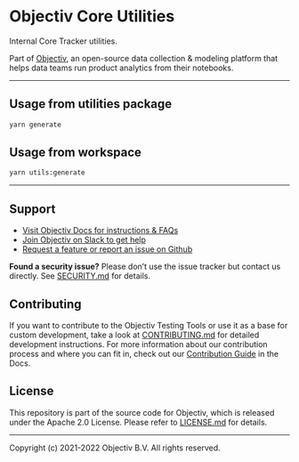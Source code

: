 # Objectiv Core Utilities

Internal Core Tracker utilities.

Part of [Objectiv](https://www.objectiv.io), an open-source data collection & modeling platform that helps data teams run product analytics from their notebooks.

---

## Usage from utilities package

```sh
yarn generate
```

## Usage from workspace

```sh
yarn utils:generate
```

---

## Support
* [Visit Objectiv Docs for instructions & FAQs](https://objectiv.io/docs/)
* [Join Objectiv on Slack to get help](https://objectiv.io/join-slack/)
* [Request a feature or report an issue on Github](https://github.com/objectiv/objectiv-analytics)

**Found a security issue?**
Please don’t use the issue tracker but contact us directly. See [SECURITY.md](../../../SECURITY.md) for details.

## Contributing

If you want to contribute to the Objectiv Testing Tools or use it as a base for custom development, take a look at [CONTRIBUTING.md](../../CONTRIBUTING.md) for detailed development instructions. For more information about our contribution process and where you can fit in, check out our [Contribution Guide](https://objectiv.io/docs/home/the-project/contribute) in the Docs.

## License

This repository is part of the source code for Objectiv, which is released under the Apache 2.0 License. Please refer to [LICENSE.md](../../../LICENSE.md) for details.

---

Copyright (c) 2021-2022 Objectiv B.V. All rights reserved.